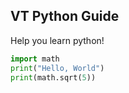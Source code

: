 ## VT Python Guide

Help you learn python!

```python
import math
print("Hello, World")
print(math.sqrt(5))
```

